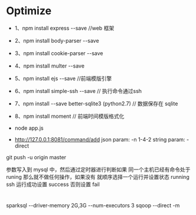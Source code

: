 # Optimize

* 1、npm install express --save //web 框架
* 2、npm install body-parser --save
* 3、npm install cookie-parser --save
* 4、npm install multer --save
* 5、npm install ejs --save //前端模版引擎
* 6、npm install simple-ssh --save  // 执行命令通过ssh
* 7、npm install --save better-sqlite3 (python2.7) // 数据保存在 sqlite
* 8、npm install moment // 前端时间模版格式化

* node app.js
* http://127.0.0.1:8081/command/add
json param:  -n  1-4-2
string param: -direct

git push -u origin master

参数写入到 mysql 中，然后通过定时器进行判断如果 同一个主机已经有命令处于 runing 那么就不做任何操作，如果没有
就顺序选择一个运行并设置状态 running
ssh 运行成功设置 success 否则设置 fail


#
sparksql  --driver-memory 2G,3G  --num-executors 3
sqoop --direct  -m
